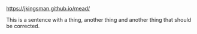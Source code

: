 https://jkingsman.github.io/mead/

This is a sentence with a thing, another thing and another thing that should be corrected.
